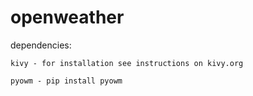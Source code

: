 # openweather

dependencies:

	kivy - for installation see instructions on kivy.org

	pyowm - pip install pyowm